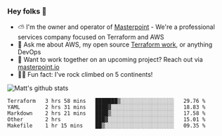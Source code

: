 

### Hey folks 👋

- ⛅️ I'm the owner and operator of [Masterpoint](https://masterpoint.io) - We're a professional services company focused on Terraform and AWS
- 💬 Ask me about AWS, my open source [Terraform work](https://github.com/masterpointio?q=terraform&type=&language=hcl), or anything DevOps
- 🔨 Want to work together on an upcoming project? Reach out via [masterpoint.io](https://masterpoint.io)
- 🧗‍♂️ Fun fact: I've rock climbed on 5 continents! 


![Matt's github stats](https://github-readme-stats.vercel.app/api?username=Gowiem&count_private=true&theme=cobalt&show_icons=true)

<!--START_SECTION:waka-->
```text
Terraform   3 hrs 58 mins   ███████▒░░░░░░░░░░░░░░░░░   29.76 % 
YAML        2 hrs 31 mins   ████▓░░░░░░░░░░░░░░░░░░░░   18.83 % 
Markdown    2 hrs 21 mins   ████▒░░░░░░░░░░░░░░░░░░░░   17.58 % 
Other       2 hrs           ███▓░░░░░░░░░░░░░░░░░░░░░   15.01 % 
Makefile    1 hr 15 mins    ██▒░░░░░░░░░░░░░░░░░░░░░░   09.35 % 
```
<!--END_SECTION:waka-->
